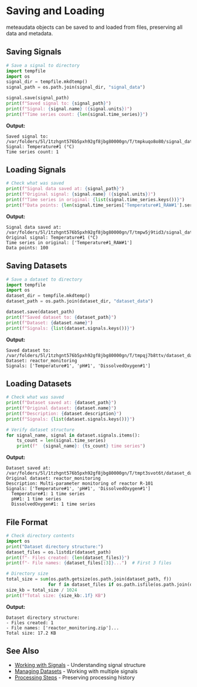 # Saving and Loading

meteaudata objects can be saved to and loaded from files, preserving all data and metadata.

## Saving Signals

```python
# Save a signal to directory
import tempfile
import os
signal_dir = tempfile.mkdtemp()
signal_path = os.path.join(signal_dir, "signal_data")

signal.save(signal_path)
print(f"Saved signal to: {signal_path}")
print(f"Signal: {signal.name} ({signal.units})")
print(f"Time series count: {len(signal.time_series)}")
```

**Output:**
```
Saved signal to: /var/folders/5l/1tzhgnt576b5pxh92gf8jbg80000gn/T/tmpkuqo8o80/signal_data
Signal: Temperature#1 (°C)
Time series count: 1
```

## Loading Signals

```python
# Check what was saved
print(f"Signal data saved at: {signal_path}")
print(f"Original signal: {signal.name} ({signal.units})")
print(f"Time series in original: {list(signal.time_series.keys())}")
print(f"Data points: {len(signal.time_series['Temperature#1_RAW#1'].series)}")
```

**Output:**
```
Signal data saved at: /var/folders/5l/1tzhgnt576b5pxh92gf8jbg80000gn/T/tmpw5j9tid3/signal_data
Original signal: Temperature#1 (°C)
Time series in original: ['Temperature#1_RAW#1']
Data points: 100
```

## Saving Datasets

```python
# Save a dataset to directory
import tempfile
import os
dataset_dir = tempfile.mkdtemp()
dataset_path = os.path.join(dataset_dir, "dataset_data")

dataset.save(dataset_path)
print(f"Saved dataset to: {dataset_path}")
print(f"Dataset: {dataset.name}")
print(f"Signals: {list(dataset.signals.keys())}")
```

**Output:**
```
Saved dataset to: /var/folders/5l/1tzhgnt576b5pxh92gf8jbg80000gn/T/tmpqj7b8ttv/dataset_data
Dataset: reactor_monitoring
Signals: ['Temperature#1', 'pH#1', 'DissolvedOxygen#1']
```

## Loading Datasets

```python
# Check what was saved
print(f"Dataset saved at: {dataset_path}")
print(f"Original dataset: {dataset.name}")
print(f"Description: {dataset.description}")
print(f"Signals: {list(dataset.signals.keys())}")

# Verify dataset structure
for signal_name, signal in dataset.signals.items():
    ts_count = len(signal.time_series)
    print(f"  {signal_name}: {ts_count} time series")
```

**Output:**
```
Dataset saved at: /var/folders/5l/1tzhgnt576b5pxh92gf8jbg80000gn/T/tmpt3svot6t/dataset_data
Original dataset: reactor_monitoring
Description: Multi-parameter monitoring of reactor R-101
Signals: ['Temperature#1', 'pH#1', 'DissolvedOxygen#1']
  Temperature#1: 1 time series
  pH#1: 1 time series
  DissolvedOxygen#1: 1 time series
```

## File Format

```python
# Check directory contents
import os
print("Dataset directory structure:")
dataset_files = os.listdir(dataset_path)
print(f"- Files created: {len(dataset_files)}")
print(f"- File names: {dataset_files[:3]}...")  # First 3 files

# Directory size
total_size = sum(os.path.getsize(os.path.join(dataset_path, f)) 
                for f in dataset_files if os.path.isfile(os.path.join(dataset_path, f)))
size_kb = total_size / 1024
print(f"Total size: {size_kb:.1f} KB")
```

**Output:**
```
Dataset directory structure:
- Files created: 1
- File names: ['reactor_monitoring.zip']...
Total size: 17.2 KB
```

## See Also

- [Working with Signals](signals.md) - Understanding signal structure
- [Managing Datasets](datasets.md) - Working with multiple signals
- [Processing Steps](processing-steps.md) - Preserving processing history